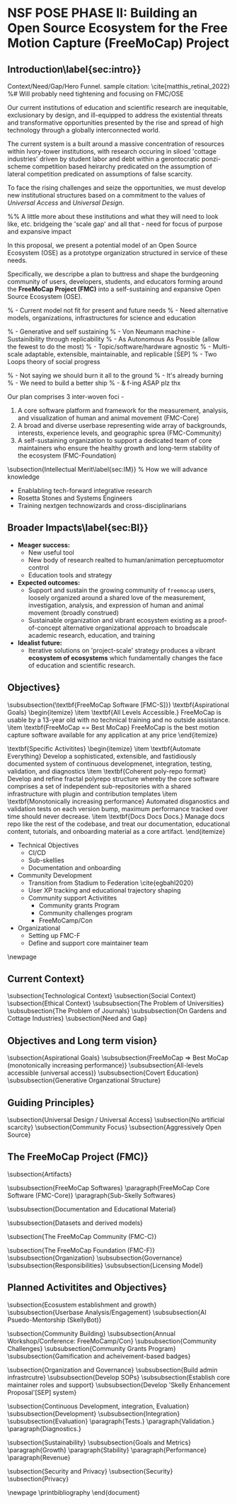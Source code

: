 # NSF POSE PHASE II: Building an Open Source Ecosystem for the Free Motion Capture (FreeMoCap) Project
## Introduction\label{sec:intro}}
 Context/Need/Gap/Hero Funnel. 
 sample citation: \cite{matthis_retinal_2022} 
%# Will probably need tightening and focusing on FMC/OSE

Our current institutions of education and scientific research are inequitable, exclusionary by design, and ill-equipped to address the existential threats and transformative opportunities presented by the rise and spread of high technology through a globally interconnected world.

The current system is a built around a massive concentration of resources within Ivory-tower institutions, with research occuring in siloed 'cottage industries' driven by student labor and debt within a gerontocratic ponzi-scheme competition based heirarchy predicated on the assumption of lateral competition predicated on assumptions of false scarcity. 

To face the rising challenges and seize the opportunities, we must develop new institutional structures based on a commitment to the values of _Universal Access_ and _Universal Design_. 

%% A little more about these institutions and what they will need to look like, etc. bridgeing the 'scale gap' and all that - need for focus of purpose and expansive impact 

In this proposal, we present a potential model of an Open Source Ecosystem (OSE) as a prototype organization structured in service of these needs. 

Specifically, we descripbe a plan to buttress and shape the burdgeoning community of users, developers, students, and educators forming around the **FreeMoCap Project (FMC)** into a self-sustaining and expansive Open Source Ecosystem (OSE). 

% - Current model not fit for present and future needs
% - Need alternative models, organizations, infrastructures for science and education

%   - Generative and self sustaining
%     - Von Neumann machine - Sustainibility through replicability
%   - As Autonomous As Possible (allow the fewest to do the most)
%   - Topic/software/hardware agnostic
%   - Multi-scale adaptable, extensible, maintainable, and replicable [SEP]
% - Two Loops theory of social progress

%   - Not saying we should burn it all to the ground
%     - It's already burning
%   - We need to build a better ship
%     - & f-ing ASAP plz thx

Our plan comprises 3 inter-woven foci - 

1. A core software platform and framework for the measurement, analysis, and visualization of human and animal movement (FMC-Core)
2. A broad and diverse userbase representing wide array of backgrounds, interests, experience levels, and geographic sprea (FMC-Community)
3. A self-sustaining organization to support a dedicated team of core maintainers who ensure the healthy growth and long-term stability of the ecosystem (FMC-Foundation)



\subsection{Intellectual Merit\label{sec:IM}}
% How we will advance knowledge 
 
- Enablabling tech-forward integrative research
- Rosetta Stones and Systems Engineers
- Training nextgen technowizards and cross-disciplinarians

## Broader Impacts\label{sec:BI}}
- **Meager success:**
  - New useful tool
  - New body of research realted to human/animation perceptuomotor control
  - Education tools and strategy
- **Expected outcomes:**
  - Support and sustain the growing community of `freemocap` users, loosely organized around a shared love of the measurement, investigation, analysis, and expression of human and animal movement (broadly construed) 
  - Sustainable organization and vibrant ecosystem existing as a proof-of-concept alternative organizational approach to broadscale academic research, education, and training
- **Idealist future:**
  - Iterative solutions on 'project-scale' strategy produces a vibrant **ecosystem of ecosystems** which fundamentally changes the face of education and scientific research.

## Objectives} 

\subsubsection{\textbf{FreeMoCap Software [FMC-S]}}
\textbf{Aspirational Goals}
\begin{itemize}
  \item \textbf{All Levels Accessible.} FreeMoCap is usable by a 13-year old with no technical training and no outside assistance.
  \item \textbf{FreeMoCap == Best MoCap} FreeMoCap is the best motion capture software available for any application at any price
\end{itemize}

\textbf{Specific Activitites}
\begin{itemize}
  \item \textbf{Automate Everything} Develop a sophisticated, extensible, and fastidiously documented system of continuous developmenet, integration, testing, validation, and diagnostics
  \item \textbf{Coherent poly-repo format} Develop and refine fractal polyrepo structure whereby the core software comprises a set of independent sub-repositories with a shared infrastructure with plugin and contribution templates
  \item \textbf{Monotonically increasing performance} Automated disganostics and validation tests on each version bump, maximum performance tracked over time should never decrease. 
  \item \textbf{Docs Docs Docs.} Manage docs repo like the rest of the codebase, and treat our documentation, educational content, tutorials, and onboarding material as a core artifact. 
\end{itemize}

 - Technical Objectives
    - CI/CD
    - Sub-skellies
    - Documentation and onboarding
 - Community Development
    - Transition from Stadium to Federation \cite{egbahl2020}
    - User XP tracking and educational trajectory shaping
    - Community support Activitites
      - Community grants Program
      - Community challenges program 
      - FreeMoCamp/Con
 - Organizational 
    - Setting up FMC-F
    - Define and support core maintainer team

\newpage

## Current Context}
\subsection{Technological Context}
\subsection{Social Context}
\subsection{Ethical Context}
\subsubsection{The Problem of Universities}
\subsubsection{The Problem of Journals}
\subsubsection{On Gardens and Cottage Industries}
\subsection{Need and Gap}

## Objectives and Long term vision}
\subsection{Aspirational Goals}
\subsubsection{FreeMoCap => Best MoCap (monotonically increasing performance)}
\subsubsection{All-levels accessible (universal access)}
\subsubsection{Covert Education}
\subsubsection{Generative Organzational Structure}


## Guiding Principles}
\subsection{Universal Design / Universal Access}
\subsection{No artificial scarcity}
\subsection{Community Focus}
\subsection{Aggressively Open Source}


## The FreeMoCap Project (FMC)}

\subsection{Artifacts}

\subsubsection{FreeMoCap Softwares}
\paragraph{FreeMoCap Core Software (FMC-Core)}
\paragraph{Sub-Skelly Softwares}

\subsubsection{Documentation and Educational Material}

\subsubsection{Datasets and derived models}


\subsection{The FreeMoCap Community (FMC-C)}

\subsection{The FreeMoCap Foundation (FMC-F)}
\subsubsection{Organization}
\subsubsection{Governance}
\subsubsection{Responsibilities}
\subsubsection{Licensing Model}

## Planned Activitites and Objectives}

\subsection{Ecosustem establishment and growth}
\subsubsection{Userbase Analysis/Engagement}
\subsubsection{AI Psuedo-Mentorship (SkellyBot)}

\subsection{Community Building}
\subsubsection{Annual Workshop/Conference: FreeMoCamp/Con}
\subsubsection{Community Challenges}
\subsubsection{Community Grants Program}
\subsubsection{Gamification and acheivement-based badges}

\subsection{Organization and Governance}
\subsubsection{Build admin infrastrcutre}
\subsubsection{Develop SOPs}
\subsubsection{Establish core maintainer roles and support}
\subsubsection{Develop 'Skelly Enhancement Proposal'[SEP] system}

\subsection{Continuous Development, integration, Evaluation}
\subsubsection{Development}
\subsubsection{Integration}
\subsubsection{Evaluation}
\paragraph{Tests.}
\paragraph{Validation.}
\paragraph{Diagnostics.}

\subsection{Sustainability}
\subsubsection{Goals and Metrics}
\paragraph{Growth}
\paragraph{Stability}
\paragraph{Performance}
\paragraph{Revenue}

\subsection{Security and Privacy}
\subsection{Security}
\subsection{Privacy}

\newpage
\printbibliography
\end{document}